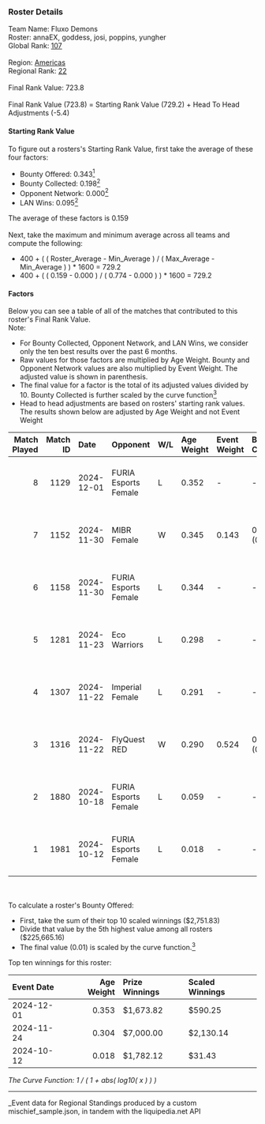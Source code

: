 ### Roster Details<br />
Team Name: Fluxo Demons<br />
Roster: annaEX, goddess, josi, poppins, yungher<br />
Global Rank: [107](../../standings_global_2025_04_07.md)<br />
<br />
Region: [Americas]( ../../standings_americas_2025_04_07.md)<br />
Regional Rank: [22]( ../../standings_americas_2025_04_07.md)<br />
<br />
Final Rank Value:  723.8<br />
<br />
Final Rank Value (723.8) = Starting Rank Value (729.2) + Head To Head Adjustments (-5.4)<br />

#### Starting Rank Value<br />
To figure out a rosters's Starting Rank Value, first take the average of these four factors:<br />
- Bounty Offered: 0.343[<sup>1</sup>](#table2)
- Bounty Collected: 0.198[<sup>2</sup>](#table1)
- Opponent Network: 0.000[<sup>2</sup>](#table1)
- LAN Wins: 0.095[<sup>2</sup>](#table1)

The average of these factors is 0.159<br />
<br />
Next, take the maximum and minimum average across all teams and compute the following:<br />
- 400 + ( ( Roster_Average - Min_Average ) / ( Max_Average - Min_Average ) ) * 1600 = 729.2
- 400 + ( ( 0.159 - 0.000 ) / ( 0.774 - 0.000 ) ) * 1600 = 729.2


#### Factors<br />
Below you can see a table of all of the matches that contributed to this roster's Final Rank Value.<br />
Note:<br />

- For Bounty Collected, Opponent Network, and LAN Wins, we consider only the ten best results over the past 6 months.
- Raw values for those factors are multiplied by Age Weight. Bounty and Opponent Network values are also multiplied by Event Weight. The adjusted value is shown in parenthesis.
- The final value for a factor is the total of its adjusted values divided by 10. Bounty Collected is further scaled by the curve function[<sup>3</sup>](#curveFunction)
- Head to head adjustments are based on rosters' starting rank values. The results shown below are adjusted by Age Weight and not Event Weight
<span id="table1"></span><br />


| Match Played | Match ID | Date       | Opponent             | W/L | Age Weight | Event Weight | Bounty Collected | Opponent Network | LAN Wins  | H2H Adj. | Roster                                  |
| -: | -: | :- | :- | :- | :- | :- | :- | :- | :- | -: | :- |
|            8 |     1129 | 2024-12-01 | FURIA Esports Female | L   | 0.352      | -            | -                | -                | -         |    -2.86 | annaEX, goddess, josi, poppins, yungher |
|            7 |     1152 | 2024-11-30 | MIBR Female          | W   | 0.345      | 0.143        | 0.002 (0.000)    | 0.005 (0.000)    | 1 (0.345) |     3.75 | annaEX, goddess, josi, poppins, yungher |
|            6 |     1158 | 2024-11-30 | FURIA Esports Female | L   | 0.344      | -            | -                | -                | -         |    -2.76 | annaEX, goddess, josi, poppins, yungher |
|            5 |     1281 | 2024-11-23 | Eco Warriors         | L   | 0.298      | -            | -                | -                | -         |    -4.27 | annaEX, goddess, josi, poppins, yungher |
|            4 |     1307 | 2024-11-22 | Imperial Female      | L   | 0.291      | -            | -                | -                | -         |    -1.96 | annaEX, goddess, josi, poppins, yungher |
|            3 |     1316 | 2024-11-22 | FlyQuest RED         | W   | 0.290      | 0.524        | 0.005 (0.001)    | 0.005 (0.001)    | 1 (0.290) |     3.32 | annaEX, goddess, josi, poppins, yungher |
|            2 |     1880 | 2024-10-18 | FURIA Esports Female | L   | 0.059      | -            | -                | -                | -         |    -0.49 | annaEX, goddess, josi, poppins, yungher |
|            1 |     1981 | 2024-10-12 | FURIA Esports Female | L   | 0.018      | -            | -                | -                | -         |    -0.15 | annaEX, goddess, josi, poppins, yungher |

<br />
<span id="table2"></span><br />
To calculate a roster's Bounty Offered:<br />

- First, take the sum of their top 10 scaled winnings ($2,751.83)
- Divide that value by the 5th highest value among all rosters ($225,665.16)
- The final value (0.01) is scaled by the curve function.[<sup>3</sup>](#curveFunction)

Top ten winnings for this roster:<br />

| Event Date | Age Weight | Prize Winnings | Scaled Winnings |
| :- | -: | :- | :- |
| 2024-12-01 |      0.353 | $1,673.82      | $590.25         |
| 2024-11-24 |      0.304 | $7,000.00      | $2,130.14       |
| 2024-10-12 |      0.018 | $1,782.12      | $31.43          |


<span id="curveFunction"></span>_The Curve Function: 1 / ( 1 + abs( log10( x ) ) )_<br />

---
_Event data for Regional Standings produced by a custom mischief_sample.json, in tandem with the liquipedia.net API<br />
